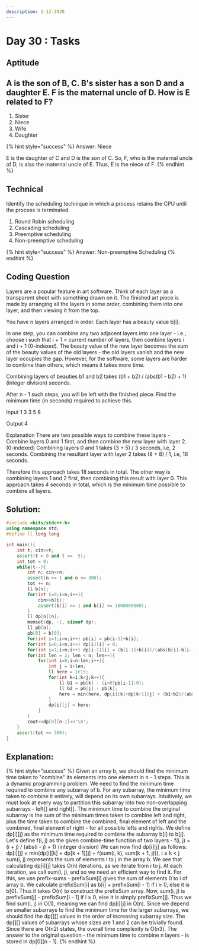 ```yaml
---
description: 1-12-2020
---
```


# Day 30 : Tasks

## Aptitude

## A is the son of B, C.  B's sister has a son D and a daughter E. F is the maternal uncle of D.  How is E related to F? 

1. Sister
2. Niece
3. Wife
4. Daughter

{% hint style="success" %}
Answer: Niece

E is the daughter of C and D is the son of C. So, F, who is the maternal uncle of D, is also the maternal uncle of E. Thus, E is the niece of F.
{% endhint %}

## Technical

Identify the scheduling technique in which a process retains the CPU until the process is terminated.

1. Round Robin scheduling
2. Cascading scheduling
3. Preemptive scheduling
4. Non-preemptive scheduling

{% hint style="success" %}
Answer: Non-preemptive Scheduling
{% endhint %}

## Coding Question

Layers are a popular feature in art software. Think of each layer as a transparent sheet with something drawn on it. The finished art piece is made by arranging all the layers in some order, combining them into one layer, and then viewing it from the top.

You have n layers arranged in order. Each layer has a beauty value b\[i\].

In one step, you can combine any two adjacent layers into one layer - i.e., choose i such that i + 1 &lt; current number of layers, then combine layers i and i + 1 \(0-indexed\). The beauty value of the new layer becomes the sum of the beauty values of the old layers - the old layers vanish and the new layer occupies the gap. However, for the software, some layers are harder to combine than others, which means it takes more time.

Combining layers of beauties b1 and b2 takes \(b1 + b2\) / \(abs\(b1 - b2\) + 1\) \(integer division\) seconds.

After n - 1 such steps, you will be left with the finished piece. Find the minimum time \(in seconds\) required to achieve this.

Input 1 3 3 5 8 

Output 4

Explanation There are two possible ways to combine these layers - Combine layers 0 and 1 first, and then combine the new layer with layer 2. \(0-indexed\) Combining layers 0 and 1 takes \(3 + 5\) / 3 seconds, i.e, 2 seconds. Combining the resultant layer with layer 2 takes \(8 + 8\) / 1, i.e, 16 seconds.

Therefore this approach takes 18 seconds in total. The other way is combining layers 1 and 2 first, then combining this result with layer 0. This approach takes 4 seconds in total, which is the minimum time possible to combine all layers.

## Solution:

```cpp
#include <bits/stdc++.h>
using namespace std;
#define ll long long

int main(){
 	int t; cin>>t;
  	assert(t > 0 and t <=  5);
  	int tot = 0;
  	while(t--){
		int n; cin>>n;
	  	assert(n >= 1 and n <= 300);
	  	tot += n;
	  	ll b[n];
	  	for(int i=0;i<n;i++){ 
		  	cin>>b[i];
		  	assert(b[i] >= 1 and b[i] <= 1000000000);
		}
	  	ll dp[n][n];
	  	memset(dp, -1, sizeof dp);
	  	ll pb[n];
	  	pb[0] = b[0];
	  	for(int i=1;i<n;i++) pb[i] = pb[i-1]+b[i];
	  	for(int i=0;i<n;i++) dp[i][i] = 0;
	  	for(int i=1;i<n;i++) dp[i-1][i] = (b[i-1]+b[i])/(abs(b[i]-b[i-1])+1);
	  	for(int len = 2; len < n; len++){
			for(int i=0;i<n-len;i++){
				int j = i+len;
			  	ll here = 1e15;
			  	for(int k=i;k<j;k++){
				  	ll b1 = pb[k] - (i>0?pb[i-1]:0);
				  	ll b2 = pb[j] - pb[k];
					here = min(here, dp[i][k]+dp[k+1][j] + (b1+b2)/(abs(b1-b2)+1));
				}
			  	dp[i][j] = here;
			}
		}
	  	cout<<dp[0][n-1]<<'\n';
  	}
  	assert(tot <= 300);
}
```

## Explanation:

{% hint style="success" %}
Given an array b, we should find the minimum time taken to "combine" its elements into one element in n - 1 steps. This is a dynamic programming problem. We need to find the minimum time required to combine any subarray of b. For any subarray, the minimum time taken to combine it entirely, will depend on its own subarrays. Intuitively, we must look at every way to partition this subarray into two non-overlapping subarrays - left\[\] and right\[\]. The minimum time to combine the original subarray is the sum of the minimum times taken to combine left and right, plus the time taken to combine the combined, final element of left and the combined, final element of right - for all possible lefts and rights. We define dp\[i\]\[j\] as the minimum time required to combine the subarray b\[i\] to b\[j\]. Let's define f\(i, j\) as the given combine-time function of two layers - f\(i, j\) = \(i + j\) / \(abs\(i - j\) + 1\) \(integer division\) We can now find dp\[i\]\[j\] as follows: dp\[i\]\[j\] = min\(dp\[i\]\[k\] + dp\[k + 1\]\[j\] + f\(sum\(i, k\), sum\(k + 1, j\)\)\), i ≤ k &lt; j sum\(i, j\) represents the sum of elements i to j in the array b. We see that calculating dp\[i\]\[j\] takes O\(n\) iterations, as we iterate from i to j. At each iteration, we call sum\(i, j\), and so we need an efficient way to find it. For this, we use prefix-sums - prefixSum\[i\] gives the sum of elements 0 to i of array b. We calculate prefixSum\[i\] as b\[i\] + prefixSum\[i - 1\] if i ≥ 0, else it is b\[0\]. Thus it takes O\(n\) to construct the prefixSum array. Now, sum\(i, j\) is prefixSum\[j\] - prefixSum\[i - 1\] if i ≥ 0, else it is simply prefixSum\[j\]. Thus we find sum\(i, j\) in O\(1\), meaning we can find dp\[i\]\[j\] in O\(n\). Since we depend on smaller subarrays to find the minimum time for the larger subarrays, we should find the dp\[\]\[\] values in the order of increasing subarray size. The dp\[\]\[\] values of subarrays whose sizes are 1 and 2 can be trivially found. Since there are O\(n2\) states, the overall time complexity is O\(n3\). The answer to the original question - the minimum time to combine n layers - is stored in dp\[0\]\[n - 1\].
{% endhint %}

